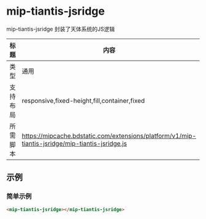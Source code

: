 # mip-tiantis-jsridge

mip-tiantis-jsridge 封装了天体系统的JS逻辑

标题|内容
----|----
类型|通用
支持布局|responsive,fixed-height,fill,container,fixed
所需脚本|https://mipcache.bdstatic.com/extensions/platform/v1/mip-tiantis-jsridge/mip-tiantis-jsridge.js

## 示例

### 简单示例
```html
<mip-tiantis-jsridge></mip-tiantis-jsridge>
```